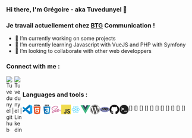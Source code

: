 ### Hi there, I'm Grégoire - aka Tuvedunyel 👋

### Je travail actuellement chez [BTG] Communication !

- 🔭 I’m currently working on some projects
- 🌱 I’m currently learning Javascript with VueJS and PHP with Symfony
- 👯 I’m looking to collaborate with other web developpers

### Connect with me :

[<img align="left" alt="Tuvedunyel | github" width="22px" src="https://cdn.jsdelivr.net/npm/simple-icon@v3/icons/linkedin/svg" />][github]

[<img align="left" alt="Tuvedunyel | Linkedin" width="22px" src="https://cdn.jsdelivr.net/npm/simple-icon@v3/icons/linkedin/svg" />][linkedin]

<br />

### Languages and tools :

[<img align="left" alt="Visual Studio Code" width="26px" src="https://raw.githubusercontent.com/github/explore/80688e429a7d4ef2fca1e82350fe8e3517d3494d/topics/visual-studio-code/visual-studio-code.png">]
[<img align="left" alt="HTML5" width="26px" src="https://raw.githubusercontent.com/github/explore/80688e429a7d4ef2fca1e82350fe8e3517d3494d/topics/html/html.png">]
[<img align="left" alt="CSS3" width="26px" src="https://raw.githubusercontent.com/github/explore/80688e429a7d4ef2fca1e82350fe8e3517d3494d/topics/css/css.png">]
[<img align="left" alt="Sass" width="26px" src="https://raw.githubusercontent.com/github/explore/80688e429a7d4ef2fca1e82350fe8e3517d3494d/topics/sass/sass.png">]
[<img align="left" alt="Javascript" width="26px" src="https://raw.githubusercontent.com/github/explore/80688e429a7d4ef2fca1e82350fe8e3517d3494d/topics/javascript/javascript.png">]
[<img align="left" alt="React" width="26px" src="https://raw.githubusercontent.com/github/explore/80688e429a7d4ef2fca1e82350fe8e3517d3494d/topics/react/react.png">]
[<img align="left" alt="vueJS" width="26px" src="https://raw.githubusercontent.com/github/explore/80688e429a7d4ef2fca1e82350fe8e3517d3494d/topics/vue/vue.png">]
[<img align="left" alt="WordPress" width="26px" src="https://raw.githubusercontent.com/github/explore/80688e429a7d4ef2fca1e82350fe8e3517d3494d/topics/wordpress/wordpress.png">]
[<img align="left" alt="PHP" width="26px" src="https://raw.githubusercontent.com/github/explore/80688e429a7d4ef2fca1e82350fe8e3517d3494d/topics/php/php.png">]
[<img align="left" alt="Github" width="26px" src="https://raw.githubusercontent.com/github/explore/80688e429a7d4ef2fca1e82350fe8e3517d3494d/topics/github/github.png">]
[<img align="left" alt="Terminal command" width="26px" src="https://raw.githubusercontent.com/github/explore/80688e429a7d4ef2fca1e82350fe8e3517d3494d/topics/terminal/terminal.png">]

<br />
<br />

[btg]: https://www.btg-communication.fr/
[github]: https://github.com/Tuvedunyel
[linkedin]: https://www.linkedin.com/in/gr%C3%A9goire-montoya-5a43941b9/
